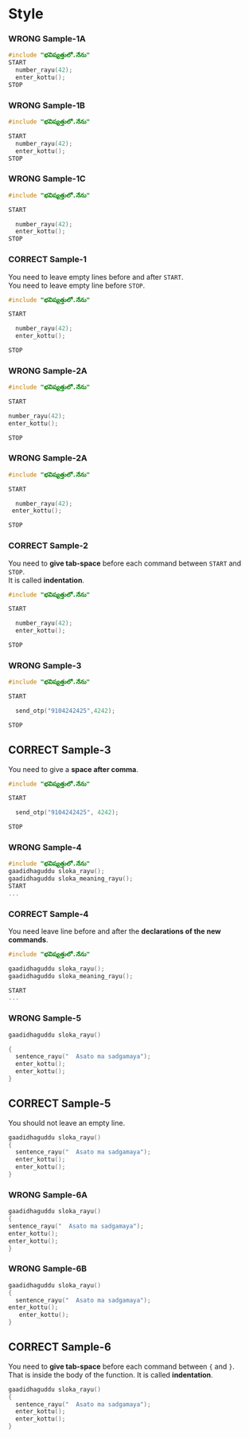 # Style

### WRONG Sample-1A
```C
#include "భవిష్యత్తులో.నేను"
START
  number_rayu(42);
  enter_kottu();
STOP
```

### WRONG Sample-1B
```C
#include "భవిష్యత్తులో.నేను"

START
  number_rayu(42);
  enter_kottu();
STOP
```
### WRONG Sample-1C
```C
#include "భవిష్యత్తులో.నేను"

START

  number_rayu(42);
  enter_kottu();
STOP
```

### CORRECT Sample-1
You need to leave empty lines before and after `START`.  
You need to leave empty line before `STOP`.
```C
#include "భవిష్యత్తులో.నేను"

START

  number_rayu(42);
  enter_kottu();

STOP
```

### WRONG Sample-2A
```C
#include "భవిష్యత్తులో.నేను"

START

number_rayu(42);
enter_kottu();

STOP
```

### WRONG Sample-2A
```C
#include "భవిష్యత్తులో.నేను"

START

  number_rayu(42);
 enter_kottu();

STOP
```

### CORRECT Sample-2
You need to **give tab-space** before each command between `START` and `STOP`.  
It is called **indentation**.
```C
#include "భవిష్యత్తులో.నేను"

START

  number_rayu(42);
  enter_kottu();

STOP
```

### WRONG Sample-3
```C
#include "భవిష్యత్తులో.నేను"

START

  send_otp("9104242425",4242);

STOP
```

## CORRECT Sample-3
You need to give a **space after comma**.  
```C
#include "భవిష్యత్తులో.నేను"

START

  send_otp("9104242425", 4242);

STOP
```

### WRONG Sample-4
```C
#include "భవిష్యత్తులో.నేను"
gaadidhaguddu sloka_rayu();
gaadidhaguddu sloka_meaning_rayu();
START
...
```

### CORRECT Sample-4
You need leave line before and after the **declarations of the new commands**.
```C
#include "భవిష్యత్తులో.నేను"

gaadidhaguddu sloka_rayu();
gaadidhaguddu sloka_meaning_rayu();

START
...
```

### WRONG Sample-5
```C
gaadidhaguddu sloka_rayu()  

{
  sentence_rayu("  Asato ma sadgamaya");
  enter_kottu();
  enter_kottu();
}
```

## CORRECT Sample-5
You should not leave an empty line.
```C
gaadidhaguddu sloka_rayu()
{
  sentence_rayu("  Asato ma sadgamaya");
  enter_kottu();
  enter_kottu();
}
```

### WRONG Sample-6A
```C
gaadidhaguddu sloka_rayu()  
{
sentence_rayu("  Asato ma sadgamaya");
enter_kottu();
enter_kottu();
}
```

### WRONG Sample-6B
```C
gaadidhaguddu sloka_rayu()  
{
  sentence_rayu("  Asato ma sadgamaya");
enter_kottu();
   enter_kottu();
}
```

## CORRECT Sample-6
You need to **give tab-space** before each command between `{` and `}`.  
That is inside the body of the function. It is called **indentation**.
```C
gaadidhaguddu sloka_rayu()
{
  sentence_rayu("  Asato ma sadgamaya");
  enter_kottu();
  enter_kottu();
}
```